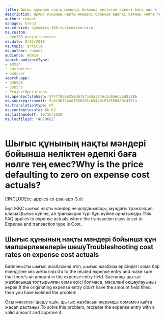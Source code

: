 ```yaml
---
title: Шығыс құнының нақты мәндері бойынша неліктен әдепкі баға нөлге тең емес?
description: Шығыс құнының нақты мәндері бойынша әдепкі бағаны нөлге теңестіріңіз.
author: rumant
manager: kfend
ms.service: dynamics-365-customerservice
ms.custom:
- dyn365-projectservice
ms.date: 8/22/2018
ms.topic: article
ms.author: rumant
audience: Admin
search.audienceType:
- admin
- customizer
- enduser
search.app:
- D365CE
- D365PS
- ProjectOperations
ms.openlocfilehash: 9f4ff8a96250d675faeda3246c2d0a6c5bd83286
ms.sourcegitcommit: 5c4c9bf3ba018562d6cb3443c01d550489c415fa
ms.translationtype: HT
ms.contentlocale: kk-KZ
ms.lasthandoff: 10/16/2020
ms.locfileid: "4079681"
---
```

# <a name="why-is-the-price-defaulting-to-zero-on-expense-cost-actuals"></a><span data-ttu-id="293d2-103">Шығыс құнының нақты мәндері бойынша неліктен әдепкі баға нөлге тең емес?</span><span class="sxs-lookup"><span data-stu-id="293d2-103">Why is the price defaulting to zero on expense cost actuals?</span></span>

[!INCLUDE[cc-applies-to-psa-app-3.x](../includes/cc-applies-to-psa-app-3x.md)]

<span data-ttu-id="293d2-104">Бұл ЖҚС шығыс нақты мәндеріне қолданылады, мұндағы транзакция класы Шығыс күйіне, ал транзакция түрі Құн күйіне орнатылады.</span><span class="sxs-lookup"><span data-stu-id="293d2-104">This FAQ applies to expense actuals where the transaction class is set to Expense and transaction type is Cost.</span></span>

## <a name="troubleshooting-cost-rates-on-expense-cost-actuals"></a><span data-ttu-id="293d2-105">Шығыс құнының нақты мәндері бойынша құн мөлшерлемелерін шешу</span><span class="sxs-lookup"><span data-stu-id="293d2-105">Troubleshooting cost rates on expense cost actuals</span></span>

<span data-ttu-id="293d2-106">Байланысты шығыс жазбасына өтіп, шығыс жазбасы өрісіндегі сома бар екендігіне көз жеткізіңіз.</span><span class="sxs-lookup"><span data-stu-id="293d2-106">Go to the related expense entry and make sure that there’s an amount in the expense entry field.</span></span> <span data-ttu-id="293d2-107">Бастапқы шығыс жазбасында толтырылған сома өрісі болмаса, мәселені оқшаулауыңыз керек.</span><span class="sxs-lookup"><span data-stu-id="293d2-107">If the originating expense entry didn’t have the amount field filled, then you have isolated the problem.</span></span>
 
<span data-ttu-id="293d2-108">Осы мәселені шешу үшін, шығыс жазбасын жарамды сомамен қайта жасап растаңыз.</span><span class="sxs-lookup"><span data-stu-id="293d2-108">To solve this problem, recreate the expense entry with a valid amount and approve it.</span></span>
